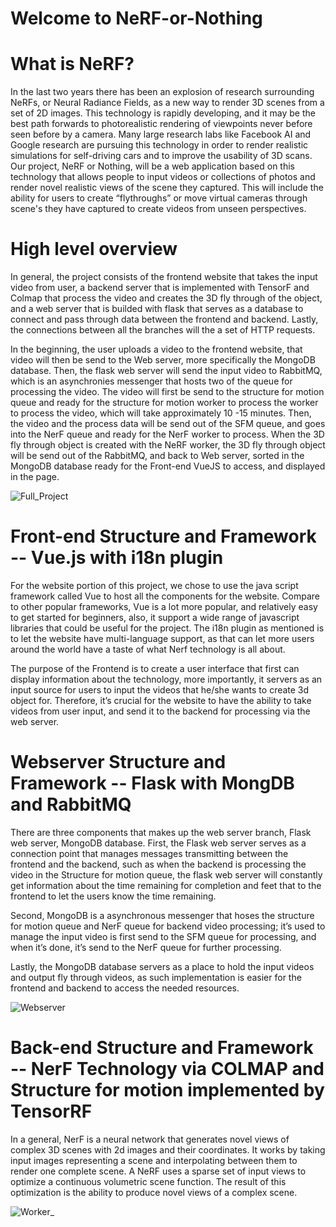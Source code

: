 # Welcome to NeRF-or-Nothing

# What is NeRF?
In the last two years there has been an explosion of research surrounding NeRFs, or Neural Radiance Fields, as a new way to render 3D scenes from a set of 2D images. This technology is rapidly developing, and it may be the best path forwards to photorealistic rendering of viewpoints never before seen before by a camera. Many large research labs like Facebook AI and Google research are pursuing this technology in order to render realistic simulations for self-driving cars and to improve the usability of 3D scans. Our project, NeRF or Nothing, will be a web application based on this technology that allows people to input videos or collections of photos and render novel realistic views of the scene they captured. This will include the ability for users to create “flythroughs” or move virtual cameras through scene's they have captured to create videos from unseen perspectives.
  
  
  # High level overview
 In general, the project consists of the frontend website that takes the input video from user, a backend server that is implemented with TensorF and Colmap that process the video and creates the 3D fly through of the object, and a web server that is builded with flask that serves as a database to connect and pass through data between the frontend and backend. Lastly, the connections between all the branches will the a set of HTTP requests. 

In the beginning, the user uploads a video to the frontend website, that video will then be send to the Web server, more specifically the MongoDB database. Then, the flask web server will send the input video to RabbitMQ, which is an asynchronies messenger that hosts two of the queue for processing the video. The video will first be send to the structure for motion queue and ready for the structure for motion worker to process the worker to process the video, which will take approximately 10 -15 minutes. Then, the video and the process data will be send out of the SFM queue, and goes into the NerF queue and ready for the NerF worker to process. When the 3D fly through object is created with the NeRF worker, the 3D fly through object will be send out of the RabbitMQ, and back to Web server, sorted in the MongoDB database ready for the Front-end VueJS to access, and displayed in the page.

![Full_Project](https://user-images.githubusercontent.com/75590646/185227317-ca5ffe32-1e6b-45c9-8aae-7e0515cea1a4.png)

# Front-end Structure and Framework -- Vue.js with i18n plugin
For the website portion of this project, we chose to use the java script framework called Vue to host all the components for the website. Compare to other popular frameworks, Vue is a lot more popular, and relatively easy to get started for beginners, also, it support a wide range of javascript libraries that could be useful for the project. The i18n plugin as mentioned is to let the website have multi-language support, as that can let more users around the world have a taste of what Nerf technology is all about.

The purpose of the Frontend is to create a user interface that first can display information about the technology, more importantly, it servers as an input source for users to input the videos that he/she wants to create 3d object for. Therefore, it’s crucial for the website to have the ability to take videos from user input, and send it to the backend for processing via the web server.

# Webserver Structure and Framework -- Flask with MongDB and RabbitMQ
There are three components that makes up the web server branch, Flask web server, MongoDB database. First, the Flask web server serves as a connection point that manages messages transmitting between the frontend and the backend, such as when the backend is processing the video in the Structure for motion queue, the flask web server will constantly get information about the time remaining for completion and feet that to the frontend to let the users know the time remaining.

Second, MongoDB is a asynchronous messenger that hoses the structure for motion queue and NerF queue for backend video processing; it’s used to manage the input video is first send to the SFM queue for processing, and when it’s done, it’s send to the NerF queue for further processing.

Lastly, the MongoDB database servers as a place to hold the input videos and output fly through videos, as such implementation is easier for the frontend and backend to access the needed resources.

![Webserver](https://user-images.githubusercontent.com/75590646/185227939-7aff7140-6831-45be-819c-e6c4ec418893.png)


# Back-end Structure and Framework -- NerF Technology via COLMAP and Structure for motion implemented by TensorRF
In a general, NerF is a neural network that generates novel views of complex 3D scenes with 2d images and their coordinates. It works by taking input images representing a scene and interpolating between them to render one complete scene. A NeRF uses a sparse set of input views to optimize a continuous volumetric scene function. The result of this optimization is the ability to produce novel views of a complex scene.



![Worker_](https://user-images.githubusercontent.com/75590646/185227619-aac5918a-e435-4c4a-993f-277f244f2c21.png)



